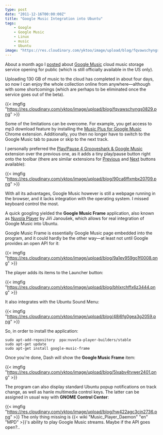 ```yaml
---
type: post
date: "2011-12-16T00:00:00Z"
title: "Google Music Integration into Ubuntu"
tags:
    - Google
    - Google Music
    - Linux
    - music
    - Ubuntu
image: "https://res.cloudinary.com/yktoo/image/upload/blog/fqvawschyngs0829.png"
---
```


About a month ago I [posted](0126) about [Google Music](http://music.google.com/) cloud music storage service opening for public (which is still officially available in the US only).

Uploading 130 GB of music to the cloud has completed in about four days, so now I can enjoy the whole collection online from anywhere—although with some shortcomings (which are perhaps to be eliminated once the service goes out of the beta).

{{< imgfig "https://res.cloudinary.com/yktoo/image/upload/blog/fqvawschyngs0829.png" >}}

<!--more-->

Some of the limitations can be overcome. For example, you get access to mp3 download feature by installing the [Music Plus for Google Music](http://chrome.google.com/webstore/detail/ipfnecmlncaiipncipkgijboddcdmego) Chrome extension. Additionally, you then no longer have to switch to the Google Music tab to pause or skip to the next track.

I personally preferred the [Play/Pause 4 Grooveshark & Google Music](http://chrome.google.com/webstore/detail/ocimhajpehjmepnegklahceceebnened) extension over the previous one, as it adds a tiny play/pause button right onto the toolbar (there are similar extensions for [Previous](http://chrome.google.com/webstore/detail/iklcgmiodfcphjidljmbbblgbicapmhf) and [Next](http://chrome.google.com/webstore/detail/niblnbcmjmbbadnkhjecmfgnlhafkhja) buttons available):

{{< imgfig "https://res.cloudinary.com/yktoo/image/upload/blog/90ca6ffxmbx20709.png" >}}

With all its advantages, Google Music however is still a webpage running in the browser, and it lacks integration with the operating system. I missed keyboard control the most.

A quick googling yielded the **Google Music Frame** application, also known as [Nuvola Player](http://launchpad.net/nuvola-player) by  Jiří Janoušek, which allows for real integration of Google Music into Ubuntu.

Google Music Frame is essentially Google Music page embedded into the program, and it could hardly be the other way—at least not until Google provides an open API for it:

{{< imgfig "https://res.cloudinary.com/yktoo/image/upload/blog/9a1ev959go1f0008.png" >}}

The player adds its items to the Launcher button:

{{< imgfig "https://res.cloudinary.com/yktoo/image/upload/blog/bhlxrchffx6z3444.png" >}}

It also integrates with the Ubuntu Sound Menu:

{{< imgfig "https://res.cloudinary.com/yktoo/image/upload/blog/48j6fg0gea3g2059.png" >}}

So, in order to install the application:

    sudo apt-add-repository  ppa:nuvola-player-builders/stable
    sudo apt-get update
    sudo apt-get install google-music-frame

Once you're done, Dash will show the **Google Music Frame** item:

{{< imgfig "https://res.cloudinary.com/yktoo/image/upload/blog/5lxabv4tvwer2401.png" >}}

The program can also display standard Ubuntu popup notifications on track change, as well as hanle multimedia control keys. The latter can be assigned in usual way with **GNOME Control Center**:

{{< imgfig "https://res.cloudinary.com/yktoo/image/upload/blog/hw422agc3cjn2736.png" >}}
The only thing missing is {{< wiki "Music_Player_Daemon" "en" "MPD" >}}'s ability to play Google Music streams. Maybe if the API goes open?..
